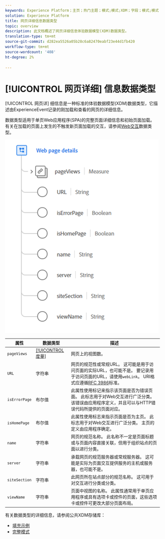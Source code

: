 ```yaml
---
keywords: Experience Platform；主页；热门主题；模式;模式;XDM；字段；模式;模式；网页详细信息；数据类型；数据类型；网页
solution: Experience Platform
title: 网页详细信息数据类型
topic: overview
description: 此文档概述了网页详细信息体验数据模型(XDM)数据类型。
translation-type: tm+mt
source-git-commit: d282ea5526a05b28c6a82470eabf23e44d1fb420
workflow-type: tm+mt
source-wordcount: '408'
ht-degree: 2%

---
```



# [!UICONTROL 网页详细] 信息数据类型

[!UICONTROL 网页详] 细信息是一种标准的体验数据模型(XDM)数据类型，它描述由ExperienceEvent记录的刚加载和查看的网页的详细信息。

数据类型适用于单页Web应用程序(SPA)的完整页面详细信息和初始页面加载。 有关在加载的页面上发生的不触发新页面加载的交互，请参阅[Web交互](./web-interactions.md)数据类型。

<img src="../images/data-types/web-page-details.PNG" width="500" /><br />

| 属性 | 数据类型 | 描述 |
| --- | --- | --- |
| `pageViews` | [[!UICONTROL 度量]](./measure.md) | 网页上的视图数。 |
| `URL` | 字符串 | 网页的规范性或常规URL。 这可能是用于访问页面的实际URL，也可能不是。 要记录用于访问页面的URL，请使用`webLink`。 URI格式应遵循[RFC 3986](https://tools.ietf.org/html/rfc3986)标准。 |
| `isErrorPage` | 布尔值 | 此属性使用标记来指示该页面是否为错误页面。 此标志用于对Web交互进行广泛分类。 该错误由应用程序定义，并且可以与HTTP错误代码所提供的页面对应。 |
| `isHomePage` | 布尔值 | 此属性使用标志来指示页面是否为主页。 此标志用于对Web交互进行广泛分类。 主页的定义由应用程序确定。 |
| `name` | 字符串 | 网页的规范名称。 此名称不一定是页面标题或与页面内容直接关联，但用于组织站点的页面以进行分类。 |
| `server` | 字符串 | 承载网页的规范服务器或常规服务器。 这可能是实际为页面交互提供服务的主机或服务器，也可能不是。 |
| `siteSection` | 字符串 | 此网页所在站点部分的规范名称。 这可用于对交互进行分类或分类。 |
| `viewName` | 字符串 | 页面中视图的名称。 此属性通常用于单页应用程序或具有选项卡或控件的页面，这些选项卡或控件可更改大部分页面布局。 |

有关数据类型的详细信息，请参阅公共XDM存储库：

* [填充示例](https://github.com/adobe/xdm/blob/master/components/datatypes/web/webpagedetails.example.2.json)
* [完整模式](https://github.com/adobe/xdm/blob/master/components/datatypes/web/webpagedetails.schema.json)